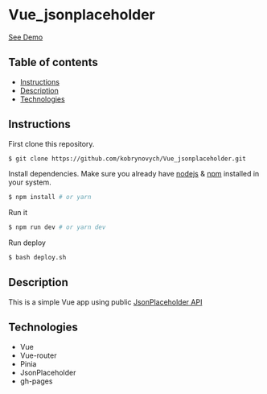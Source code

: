 # Vue_jsonplaceholder

<a href="https://kobrynovych.github.io/Vue_jsonplaceholder" target="_blank">See Demo</a>


## Table of contents
* [Instructions](#Instructions)
* [Description](#Description)
* [Technologies](#Technologies)


## Instructions

First clone this repository.
```bash
$ git clone https://github.com/kobrynovych/Vue_jsonplaceholder.git
```

Install dependencies. Make sure you already have <a href="https://nodejs.org/en/" target="_blank">nodejs</a> & <a href="https://www.npmjs.com/" target="_blank">npm</a> installed in your system.
```bash
$ npm install # or yarn
```

Run it
```bash
$ npm run dev # or yarn dev
```


Run deploy
```bash
$ bash deploy.sh
```


## Description
This is a simple Vue app using public <a href="https://jsonplaceholder.typicode.com/users" target="_blank">JsonPlaceholder API</a>


## Technologies
* Vue 
* Vue-router 
* Pinia 
* JsonPlaceholder 
* gh-pages 
